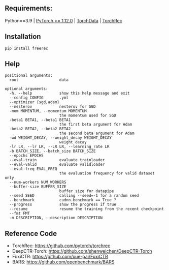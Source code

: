 



## Requirements: 

Python==3.9 | [PyTorch >= 1.12.0](https://pytorch.org/) | [TorchData](https://github.com/pytorch/data) | [TorchRec](https://github.com/pytorch/torchrec)


## Installation

    pip install freerec


## Help


```
positional arguments:
  root                  data

optional arguments:
  -h, --help            show this help message and exit
  --config CONFIG       .yml
  --optimizer {sgd,adam}
  --nesterov            nesterov for SGD
  -mom MOMENTUM, --momentum MOMENTUM
                        the momentum used for SGD
  -beta1 BETA1, --beta1 BETA1
                        the first beta argument for Adam
  -beta2 BETA2, --beta2 BETA2
                        the second beta argument for Adam
  -wd WEIGHT_DECAY, --weight_decay WEIGHT_DECAY
                        weight decay
  -lr LR, --lr LR, --LR LR, --learning_rate LR
  -b BATCH_SIZE, --batch_size BATCH_SIZE
  --epochs EPOCHS
  --eval-train          evaluate trainloader
  --eval-valid          evaluate validloader
  --eval-freq EVAL_FREQ
                        the evaluation frequency for valid dataset only
  --num-workers NUM_WORKERS
  --buffer-size BUFFER_SIZE
                        buffer size for datapipe
  --seed SEED           calling --seed=-1 for a random seed
  --benchmark           cudnn.benchmark == True ?
  --progress            show the progress if true
  --resume              resume the training from the recent checkpoint
  --fmt FMT
  -m DESCRIPTION, --description DESCRIPTION
```

## Reference Code

- TorchRec: https://github.com/pytorch/torchrec 
- DeepCTR-Torch: https://github.com/shenweichen/DeepCTR-Torch
- FuxiCTR: https://github.com/xue-pai/FuxiCTR
- BARS: https://github.com/openbenchmark/BARS
